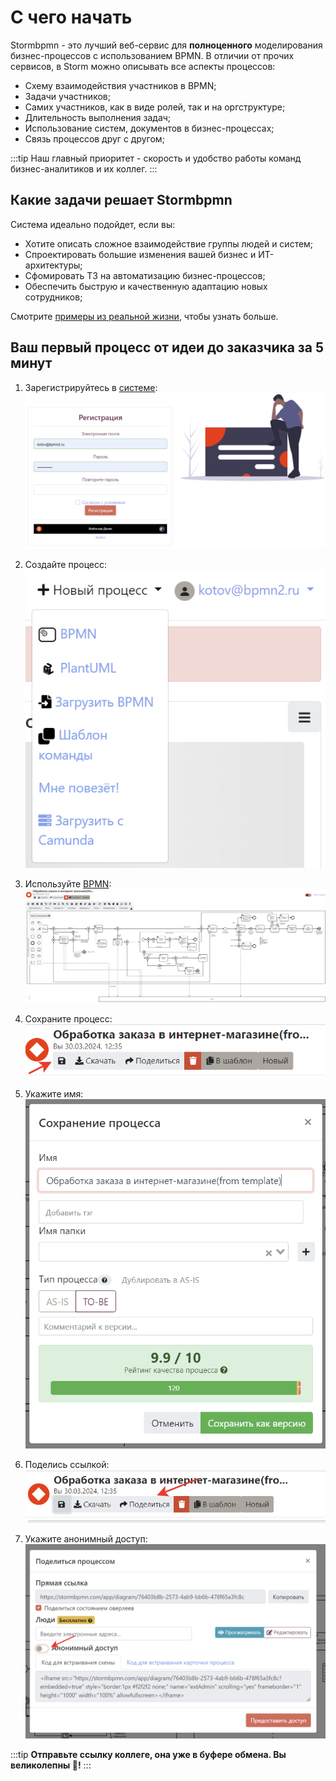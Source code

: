 
# С чего начать

Stormbpmn  - это лучший веб-сервис для **полноценного** моделирования бизнес-процессов с использованием BPMN. В отличии от прочих сервисов, в Storm можно описывать все аспекты процессов:

- Cхему взаимодействия участников в BPMN;
- Задачи участников;
- Самих участников, как в виде ролей, так и на оргструктуре;
- Длительность выполнения задач;
- Использование систем, документов в бизнес-процессах;
- Связь процессов друг с другом;

:::tip 
Наш главный приоритет  - скорость и удобство работы команд бизнес-аналитиков и их коллег.
:::

## Какие задачи решает Stormbpmn

Система идеально подойдет, если вы:
- Хотите описать сложное взаимодействие группы людей и систем;
- Спроектировать большие изменения вашей бизнес и ИТ-архитектуры;
- Сфомировать ТЗ на автоматизацию бизнес-процессов;
- Обеспечить быструю и качественную адаптацию новых сотрудников;

Смотрите [примеры из реальной жизни](./real-life-scenarios/index.md), чтобы узнать больше.



## Ваш первый процесс от идеи до заказчика за 5 минут

1. Зарегистрируйтесь в [системе](https://stormbpmn.com/app/signup):
![image](sign-in.png)

2. Создайте процесс:
![image](create-process.png)

3. Используйте [BPMN](/docs/bpmn/):
![image](model-process.png)

4. Сохраните процесс:
![image](save-process.png)

4. Укажите имя:
![image](enter-name.png)

5. Поделись ссылкой:
![image](share-process.png)

6. Укажите анонимный доступ:
![image](anon-share.png)

:::tip
__Отправьте ссылку коллеге, она уже в буфере обмена. Вы великолепны :tada:!__
:::


